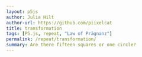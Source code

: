 ```yaml
---  
layout: p5js
author: Julia Hilt
author-url: https://github.com/piixelcat
title: transformation
tags: [P5.js, repeat, "Law of Prägnanz"]
permalink: /repeat/transformation/
summary: Are there fifteen squares or one circle?
---
```

